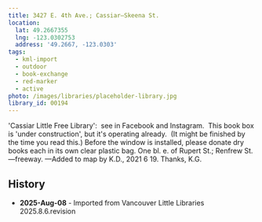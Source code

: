 ```yaml
---
title: 3427 E. 4th Ave.; Cassiar—Skeena St.
location:
  lat: 49.2667355
  lng: -123.0302753
  address: '49.2667, -123.0303'
tags:
  - kml-import
  - outdoor
  - book-exchange
  - red-marker
  - active
photo: /images/libraries/placeholder-library.jpg
library_id: 00194
---
```

'Cassiar Little Free Library':  see in Facebook and Instagram.  This book box is 'under construction', but it's operating already.  (It might be finished by the time you read this.)
Before the window is installed, please donate dry books each in its own clear plastic bag.
One bl. e. of Rupert St.; Renfrew St.—freeway.
—Added to map by K.D., 2021 6 19. Thanks, K.G.

## History
- **2025-Aug-08** - Imported from Vancouver Little Libraries 2025.8.6.revision
